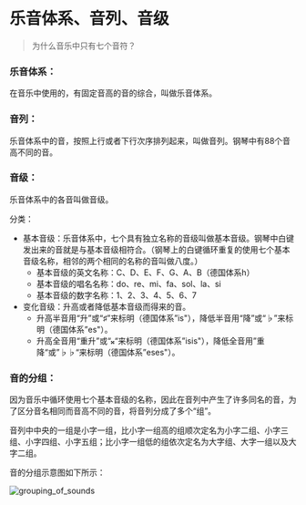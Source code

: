 # 乐音体系、音列、音级

> 为什么音乐中只有七个音符？



### 乐音体系：

在音乐中使用的，有固定音高的音的综合，叫做乐音体系。

### 音列：

乐音体系中的音，按照上行或者下行次序排列起来，叫做音列。钢琴中有88个音高不同的音。

### 音级：

乐音体系中的各音叫做音级。

分类：

+ 基本音级：乐音体系中，七个具有独立名称的音级叫做基本音级。钢琴中白键发出来的音就是与基本音级相符合。（钢琴上的白键循环重复的使用七个基本音级名称，相邻的两个相同的名称的音叫做八度。）
  + 基本音级的英文名称：C、D、E、F、G、A、B（德国体系h）
  + 基本音级的唱名名称：do、re、mi、fa、sol、la、si
  + 基本音级的数字名称：1、2、3、4、5、6、7
+ 变化音级：升高或者降低基本音级而得来的音。
  + 升高半音用“升”或“♯”来标明（德国体系”is"），降低半音用“降”或“♭”来标明（德国体系”es"）。
  + 升高全音用“重升”或“𝄪“来标明（德国体系”isis"），降低全音用”重降“或”♭♭“来标明（德国体系”eses"）。

### 音的分组：

因为音乐中循环使用七个基本音级的名称，因此在音列中产生了许多同名的音，为了区分音名相同而音高不同的音，将音列分成了多个“组”。

音列中中央的一组是小字一组，比小字一组高的组顺次定名为小字二组、小字三组、小字四组、小字五组；比小字一组低的组依次定名为大字组、大字一组以及大字二组。

音的分组示意图如下所示：

![grouping_of_sounds](https://picgo-storage-typora.oss-cn-shanghai.aliyuncs.com/Music-sound-group.png?Expires=1755676291&OSSAccessKeyId=TMP.3KoMz83F8EgXRHw4ypZhHvVnpc3VpQnNwGfHMJ4MZWzBUkcdffnoei21jjntvMCWkDmoyB81A1yKAEicbirMidu21MTkza&Signature=3wNhQDrLMNl1Y7gnSyV95oePXdc%3D)


